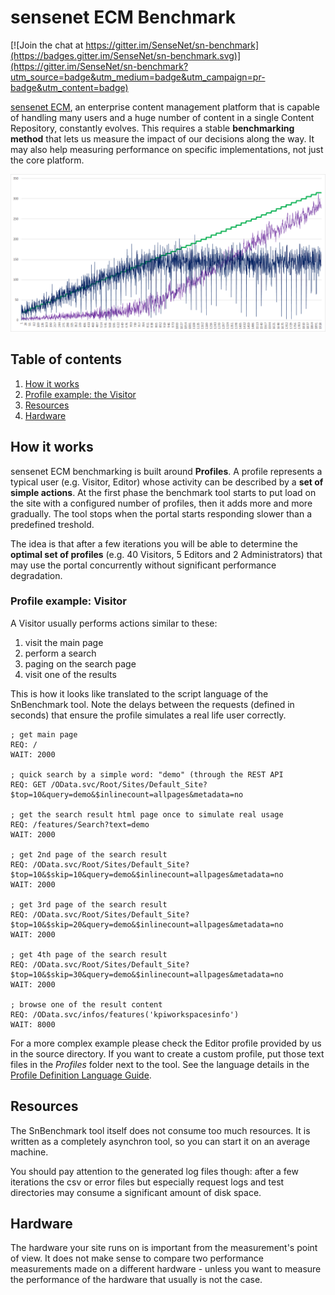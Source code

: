 # sensenet ECM Benchmark
[![Join the chat at https://gitter.im/SenseNet/sn-benchmark](https://badges.gitter.im/SenseNet/sn-benchmark.svg)](https://gitter.im/SenseNet/sn-benchmark?utm_source=badge&utm_medium=badge&utm_campaign=pr-badge&utm_content=badge)

[sensenet ECM](http://sensenet.com), an enterprise content management platform that is capable of handling many users and a huge number of content in a single Content Repository, constantly evolves. This requires a stable **benchmarking method** that lets us measure the impact of our decisions along the way. It may also help measuring performance on specific implementations, not just the core platform.

![alt text](docs\images\1-evaluation.png "performance ladder")

## Table of contents
1. [How it works](#HowItWorks)
7. [Profile example: the Visitor](#ProfileExampleTheVisitor)
9. [Resources](#Resources)
10. [Hardware](#Hardware)

## How it works
<a name="HowItWorks"></a>
sensenet ECM benchmarking is built around **Profiles**. A profile represents a typical user (e.g. Visitor, Editor) whose activity can be described by a **set of simple actions**. At the first phase the benchmark tool starts to put load on the site with a configured number of profiles, then it adds more and more gradually. The tool stops when the portal starts responding slower than a predefined treshold.

The idea is that after a few iterations you will be able to determine the **optimal set of profiles** (e.g. 40 Visitors, 5 Editors and 2 Administrators) that may use the portal concurrently without significant performance degradation.

### Profile example: Visitor
<a name="ProfileExampleTheVisitor"></a>
A Visitor usually performs actions similar to these:
1. visit the main page
2. perform a search
3. paging on the search page
4. visit one of the results

This is how it looks like translated to the script language of the SnBenchmark tool. Note the delays between the requests (defined in seconds) that ensure the profile simulates a real life user correctly.

```text
; get main page
REQ: /
WAIT: 2000

; quick search by a simple word: "demo" (through the REST API
REQ: GET /OData.svc/Root/Sites/Default_Site?$top=10&query=demo&$inlinecount=allpages&metadata=no

; get the search result html page once to simulate real usage
REQ: /features/Search?text=demo
WAIT: 2000

; get 2nd page of the search result
REQ: /OData.svc/Root/Sites/Default_Site?$top=10&$skip=10&query=demo&$inlinecount=allpages&metadata=no
WAIT: 2000

; get 3rd page of the search result
REQ: /OData.svc/Root/Sites/Default_Site?$top=10&$skip=20&query=demo&$inlinecount=allpages&metadata=no
WAIT: 2000

; get 4th page of the search result
REQ: /OData.svc/Root/Sites/Default_Site?$top=10&$skip=30&query=demo&$inlinecount=allpages&metadata=no
WAIT: 2000

; browse one of the result content
REQ: /OData.svc/infos/features('kpiworkspacesinfo')
WAIT: 8000
```

For a more complex example please check the Editor profile provided by us in the source directory. If you want to create a custom profile, put those text files in the *Profiles* folder next to the tool. See the language details in the [Profile Definition Language Guide](/docs/profile-definition-language.md).

## Resources
<a name="Resources"></a>
The SnBenchmark tool itself does not consume too much resources. It is written as a completely asynchron tool, so you can start it on an average machine.

You should pay attention to the generated log files though: after a few iterations the csv or error files but especially request logs and test directories may consume a significant amount of disk space.

## Hardware
<a name="Hardware"></a>
The hardware your site runs on is important from the measurement's point of view. It does not make sense to compare two performance measurements made on a different hardware - unless you want to measure the performance of the hardware that usually is not the case.
